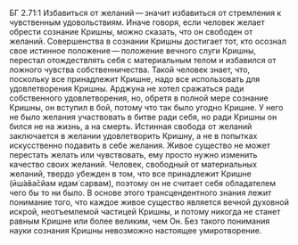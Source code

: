БГ 2.71:1	Избавиться от желаний — значит избавиться от стремления к чувственным удовольствиям. Иначе говоря, если человек желает обрести сознание Кришны, можно сказать, что он свободен от желаний. Совершенства в сознании Кришны достигает тот, кто осознал свое истинное положение — положение вечного слуги Кришны, перестал отождествлять себя с материальным телом и избавился от ложного чувства собственничества. Такой человек знает, что, поскольку все принадлежит Кришне, надо все использовать для удовлетворения Кришны. Арджуна не хотел сражаться ради собственного удовлетворения, но, обретя в полной мере сознание Кришны, он вступил в бой, потому что так было угодно Кришне. У него не было желания участвовать в битве ради себя, но ради Кришны он бился не на жизнь, а на смерть. Истинная свобода от желаний заключается в желании удовлетворить Кришну, а не в попытках искусственно подавить в себе желания. Живое существо не может перестать желать или чувствовать, ему просто нужно изменить качество своих желаний. Человек, свободный от материальных желаний, твердо убежден в том, что все принадлежит Кришне (ӣш́а̄ва̄сйам идам̇ сарвам), поэтому он не считает себя обладателем чего бы то ни было. В основе этого трансцендентного знания лежит понимание того, что каждое живое существо является вечной духовной искрой, неотъемлемой частицей Кришны, и потому никогда не станет равным Кришне или более великим, чем Он. Без такого понимания науки сознания Кришны невозможно настоящее умиротворение.